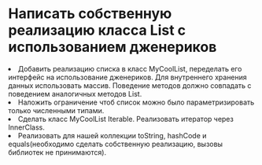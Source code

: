 #  Написать собственную реализацию класса List с использованием дженериков 

<li> Добавить реализацию списка в класс MyCoolList, переделать его интерфейс на использование дженериков. 
     Для внутреннего хранения данных использовать массив. Поведение методов должно совпадать с поведением аналогичных методов List.</li>
<li> Наложить ограничение чтоб список можно было параметризировать только численными типами.</li>
<li> Сделать класс MyCoolList Iterable. Реализовать итератор через InnerClass.</li>
<li> Реализовать для нашей коллекции toString, hashCode и equals(необходимо сделать собственную реализацию, вызовы библиотек не принимаются).</li>
